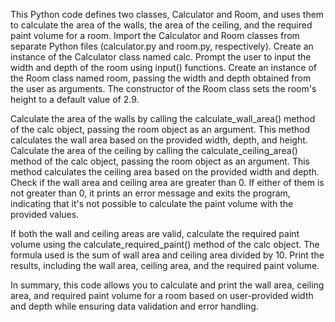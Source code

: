 This Python code defines two classes, Calculator and Room, and uses them to calculate the area of the walls, the area of the ceiling, and the required paint volume for a room. Import the Calculator and Room classes from separate Python files (calculator.py and room.py, respectively). Create an instance of the Calculator class named calc. Prompt the user to input the width and depth of the room using input() functions. Create an instance of the Room class named room, passing the width and depth obtained from the user as arguments. The constructor of the Room class sets the room's height to a default value of 2.9.

Calculate the area of the walls by calling the calculate_wall_area() method of the calc object, passing the room object as an argument. This method calculates the wall area based on the provided width, depth, and height. Calculate the area of the ceiling by calling the calculate_ceiling_area() method of the calc object, passing the room object as an argument. This method calculates the ceiling area based on the provided width and depth. Check if the wall area and ceiling area are greater than 0. If either of them is not greater than 0, it prints an error message and exits the program, indicating that it's not possible to calculate the paint volume with the provided values.

If both the wall and ceiling areas are valid, calculate the required paint volume using the calculate_required_paint() method of the calc object. The formula used is the sum of wall area and ceiling area divided by 10. Print the results, including the wall area, ceiling area, and the required paint volume.

In summary, this code allows you to calculate and print the wall area, ceiling area, and required paint volume for a room based on user-provided width and depth while ensuring data validation and error handling.

